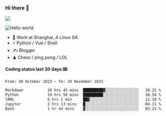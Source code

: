 ### Hi there 👋
![](https://komarev.com/ghpvc/?username=Xuhandsome)


<img src="https://github-readme-stats.vercel.app/api?username=XuHandsome&show_icons=true&theme=merko" alt="Hello world">

<br/>

- 🍻  Work at Shanghai, _A Linux SA_
- ⚡  Python / Vue / Shell
- ✍️  Blogger
- ♟  Chess / ping pong / LOL

#### Coding status last 30 days ⌨️

<!--START_SECTION:waka-->

```txt
From: 30 October 2023 - To: 29 November 2023

Markdown           20 hrs 45 mins  █████████▓░░░░░░░░░░░░░░░   38.25 %
Python             19 hrs 50 mins  █████████░░░░░░░░░░░░░░░░   36.54 %
YAML               6 hrs 1 min     ██▓░░░░░░░░░░░░░░░░░░░░░░   11.10 %
Jupyter            2 hrs 13 mins   █░░░░░░░░░░░░░░░░░░░░░░░░   04.11 %
Bash               1 hr 44 mins    ▓░░░░░░░░░░░░░░░░░░░░░░░░   03.22 %
```

<!--END_SECTION:waka-->
